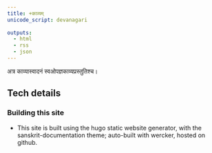 ```yaml
---
title: +काव्यम्  
unicode_script: devanagari  
  
outputs:
  - html
  - rss
  - json
---
```


अत्र काव्यास्वादनं स्वओपज्ञकाव्यप्रस्तुतिश्च।

## Tech details
### Building this site
- This site is built using the hugo static website generator, with the sanskrit-documentation theme; auto-built with wercker, hosted on github.

